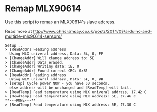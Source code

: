 Remap MLX90614
==============

Use this script to remap an MLX90614's slave address.

Read more at http://www.chrisramsay.co.uk/posts/2014/09/arduino-and-multiple-mlx90614-sensors/

```
Setup...
> [ReadAddr] Reading address
  Using MLX univeral address, Data: 5A, 0, FF
> [ChangeAddr] Will change address to: 5E
> [ChangeAddr] Data erased.
> [ChangeAddr] Writing data: 5E, 0
> [ChangeAddr] Found correct CRC: 0xB5
> [ReadAddr] Reading address
  Using MLX univeral address, Data: 5E, 0, BB
> [setup] Cycle power NOW - you have 10 seconds, 
  else address will be unchanged and [ReadTemp] will fail.
> [ReadTemp] Read temperature using MLX univeral address, 17.42 C
> [ReadTemp] Read temperature using MLX address: 5E, 17.46 C
**---DONE---**
> [ReadTemp] Read temperature using MLX address: 5E, 17.30 C
```
